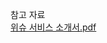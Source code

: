 참고 자료
<br>
[위슈 서비스 소개서.pdf](https://github.com/d-o0o-b11/306_potenday/files/11932687/default.pdf)




